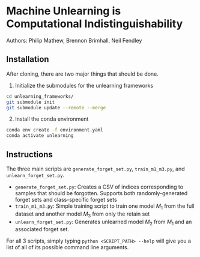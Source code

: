 # Machine Unlearning is Computational Indistinguishability
Authors: Philip Mathew, Brennon Brimhall, Neil Fendley

## Installation
After cloning, there are two major things that should be done.

1) Initialize the submodules for the unlearning frameworks
```bash
cd unlearning_frameworks/
git submodule init
git submodule update --remote --merge
```

2) Install the conda environment
```bash
conda env create -f environment.yaml
conda activate unlearning
```

## Instructions
The three main scripts are `generate_forget_set.py`, `train_m1_m3.py`, and `unlearn_forget_set.py`.
- `generate_forget_set.py`: Creates a CSV of indices corresponding to samples that should be forgotten. Supports both randomly-generated forget sets and class-specific forget sets
- `train_m1_m3.py`: Simple training script to train one model $M_1$ from the full dataset and another model $M_3$ from only the retain set
- `unlearn_forget_set.py`: Generates unlearned model $M_2$ from $M_1$ and an associated forget set. 

For all 3 scripts, simply typing `python <SCRIPT_PATH> --help` will give you a list of all of its possible command line arguments.
